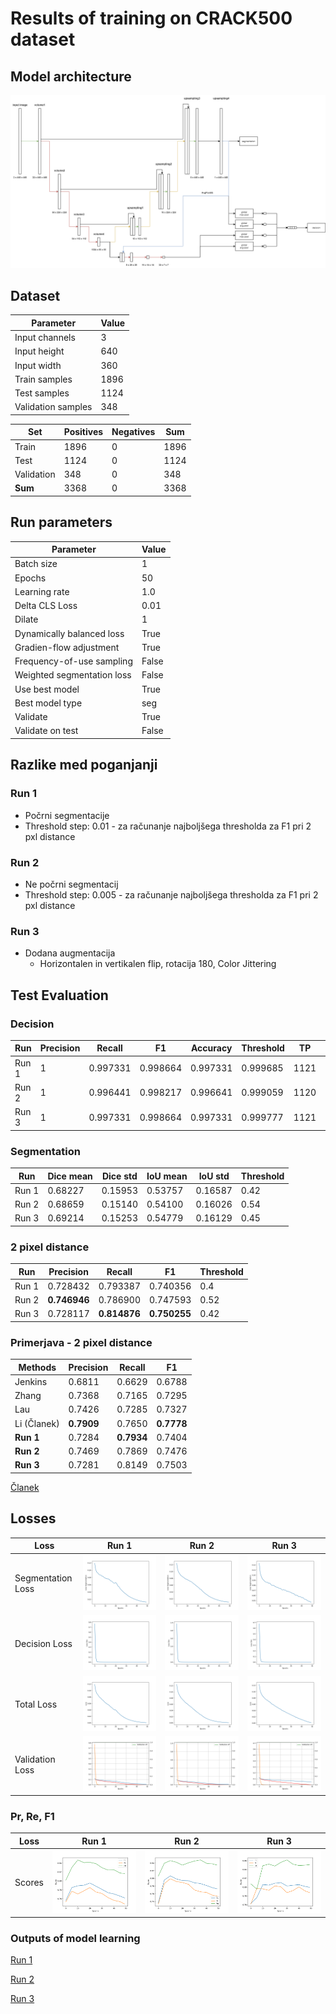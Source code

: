 # Results of training on CRACK500 dataset

## Model architecture

![architecture](./arhitektura_v2.png)

## Dataset

| Parameter         | Value       |
| -----------       | ----------- |
| Input channels    | 3           |
| Input height      | 640         |
| Input width       | 360         |
| Train samples     | 1896        |
| Test samples      | 1124        |
| Validation samples| 348         |

| Set         | Positives   | Negatives   |  Sum        |
| ----------- | ----------- | ----------- | ----------- |
| Train       | 1896        | 0           | 1896        |
| Test        | 1124        | 0           | 1124        |
| Validation  | 348         | 0           | 348         |
| **Sum**     | 3368        | 0           | 3368        |

## Run parameters

| Parameter                      | Value       |
| -----------                    | ----------- |
| Batch size                     | 1           |
| Epochs                         | 50          |
| Learning rate                  | 1.0         |
| Delta CLS Loss                 | 0.01        |
| Dilate                         | 1           |
| Dynamically balanced loss      | True        |
| Gradien-flow adjustment        | True        |
| Frequency-of-use sampling      | False       |
| Weighted segmentation loss     | False       |
| Use best model                 | True        |
| Best model type                | seg         |
| Validate                       | True        |
| Validate on test               | False       |

## Razlike med poganjanji

### Run 1
- Počrni segmentacije
- Threshold step: 0.01 - za računanje najboljšega thresholda za F1 pri 2 pxl distance

### Run 2
- Ne počrni segmentacij
- Threshold step: 0.005 - za računanje najboljšega thresholda za F1 pri 2 pxl distance

### Run 3
- Dodana augmentacija
    - Horizontalen in vertikalen flip, rotacija 180, Color Jittering

## Test Evaluation

### Decision
| Run    | Precision | Recall   | F1       | Accuracy | Threshold | TP   | FP   | FN   | TN   |
| -------| ----------| ---------| ---------|----------|-----------|------|------|------|------|
| Run 1  | 1         | 0.997331 | 0.998664 | 0.997331 | 0.999685  | 1121 | 0    | 3    | 0    |
| Run 2  | 1         | 0.996441 | 0.998217 | 0.996641 | 0.999059  | 1120 | 0    | 4    | 0    |
| Run 3  | 1         | 0.997331 | 0.998664 | 0.997331 | 0.999777  | 1121 | 0    | 3    | 0    |

### Segmentation
| Run    | Dice mean | Dice std | IoU mean | IoU std  | Threshold |
| -------| ----------| ---------| ---------|----------|-----------|
| Run 1  | 0.68227   | 0.15953  | 0.53757  | 0.16587  | 0.42      |
| Run 2  | 0.68659   | 0.15140  | 0.54100  | 0.16026  | 0.54      |
| Run 3  | 0.69214   | 0.15253  | 0.54779  | 0.16129  | 0.45      |

### 2 pixel distance
| Run    | Precision     | Recall       | F1           | Threshold |
| -------| --------------| -------------| -------------|-----------|
| Run 1  | 0.728432      | 0.793387     | 0.740356     | 0.4       |
| Run 2  | **0.746946**  | 0.786900     | 0.747593     | 0.52      |
| Run 3  | 0.728117      | **0.814876** | **0.750255** | 0.42      |

### Primerjava - 2 pixel distance

| **Methods**  | Precision  | Recall     | F1         |
| -------------| -----------| -----------| -----------|
| Jenkins      | 0.6811     | 0.6629     | 0.6788     |
| Zhang        | 0.7368     | 0.7165     | 0.7295     |
| Lau          | 0.7426     | 0.7285     | 0.7327     |
| Li (Članek)  | **0.7909** | 0.7650     | **0.7778** |
| **Run 1**    | 0.7284     | **0.7934** | 0.7404     |
| **Run 2**    | 0.7469     | 0.7869     | 0.7476     |
| **Run 3**    | 0.7281     | 0.8149     | 0.7503     |

[Članek](https://ieeexplore.ieee.org/stamp/stamp.jsp?tp=&arnumber=9680172)

## Losses

| **Loss**          | Run 1                                | Run 2                            | Run 3                            | 
| ------------------| -------------------------------------| ---------------------------------| ---------------------------------|
| Segmentation Loss | ![loss_seg](./run1/loss_seg.png)     | ![loss_seg](./run2/loss_seg.png) | ![loss_seg](./run3/loss_seg.png) |
| Decision Loss     | ![loss_dec](./run1/loss_dec.png)     | ![loss_dec](./run2/loss_dec.png) | ![loss_dec](./run3/loss_dec.png) |
| Total Loss        | ![loss_dec](./run1/loss.png)         | ![loss_dec](./run2/loss.png)     | ![loss_dec](./run3/loss.png)     |
| Validation Loss   | ![loss_dec](./run1/loss_val.png)     | ![loss_dec](./run2/loss_val.png) | ![loss_dec](./run3/loss_val.png) |

### Pr, Re, F1

| **Loss**          | Run 1                                | Run 2                            | Run 3                            | 
| ------------------| -------------------------------------| ---------------------------------| ---------------------------------|
| Scores            | ![loss_seg](./run1/scores.png)       | ![loss_seg](./run2/scores.png)   | ![loss_seg](./run3/scores.png)   |

### Outputs of model learning
[Run 1](./run1/crack500_run1.out)

[Run 2](./run2/crack500_run2.out)

[Run 3](./run3/crack500_run3.out)